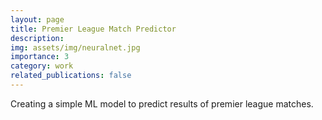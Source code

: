 ```yaml
---
layout: page
title: Premier League Match Predictor
description: 
img: assets/img/neuralnet.jpg
importance: 3
category: work
related_publications: false
---
```


Creating a simple ML model to predict results of premier league matches.
